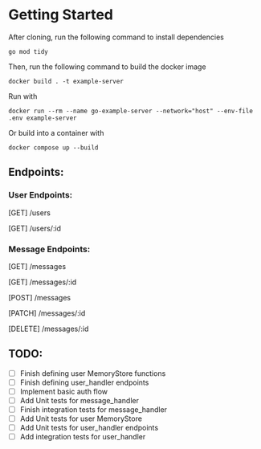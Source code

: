 # Getting Started
After cloning, run the following command to install dependencies

```go mod tidy```

Then, run the following command to build the docker image

```docker build . -t example-server```

Run with 

```docker run --rm --name go-example-server --network="host" --env-file .env example-server```

Or build into a container with

```docker compose up --build```

## Endpoints:

### User Endpoints:
[GET] /users

[GET] /users/:id

### Message Endpoints:
[GET]    /messages

[GET]    /messages/:id

[POST]   /messages

[PATCH]  /messages/:id

[DELETE] /messages/:id


## TODO:
- [ ] Finish defining user MemoryStore functions
- [ ] Finish defining user_handler endpoints
- [ ] Implement basic auth flow
- [ ] Add Unit tests for message_handler
- [ ] Finish integration tests for message_handler
- [ ] Add Unit tests for user MemoryStore
- [ ] Add Unit tests for user_handler endpoints
- [ ] Add integration tests for user_handler
